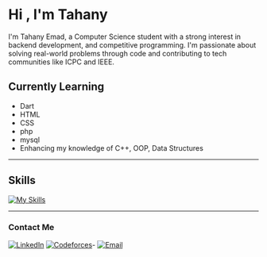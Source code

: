 # Hi , I'm Tahany 
I'm Tahany Emad, a Computer Science student with a strong interest in backend development, and competitive programming.
I'm passionate about solving real-world problems through code and contributing to tech communities like ICPC and IEEE.


## Currently Learning
- Dart
- HTML
- CSS
- php
- mysql
- Enhancing my knowledge of C++, OOP, Data Structures

---

## Skills 
[![My Skills](https://skillicons.dev/icons?i=cpp,dart,html,css,php,mysql&perline=3)](https://skillicons.dev)


---

### Contact Me 
[![LinkedIn](https://img.shields.io/badge/LinkedIn-%230A66C2.svg?style=for-the-badge&logo=linkedin&logoColor=white)](https://www.linkedin.com/in/tahany-emad-1637072b0?utm_source=share&utm_campaign=share_via&utm_content=profile&utm_medium=android_app ) 
[![Codeforces](https://img.shields.io/badge/Codeforces-%231F8ACB.svg?style=for-the-badge&logo=codeforces&logoColor=white)](https://codeforces.com/profile/Tahany_)-
[![Email](https://img.shields.io/badge/Email-D14836?style=for-the-badge&logo=gmail&logoColor=white)](mailto:tahanyemad30@gmail.com)  
